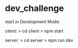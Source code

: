 # dev_challenge

start in Development Mode:

  client:  > cd client
           > npm start
           
           
  server:  > cd server
           > npm run dev
